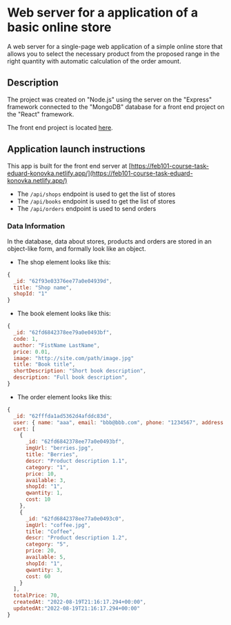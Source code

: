 # Web server for a application of a basic online store

A web server for a single-page web application of a simple online store that
allows you to select the necessary product from the proposed range in the right
quantity with automatic calculation of the order amount.

## Description

The project was created on "Node.js" using the server on the "Express" framework
connected to the "MongoDB" database for a front end project on the "React"
framework.

The front end project is located
[here](https://github.com/Eduard-Konovka/feb101-course-task/).

## Application launch instructions

This app is built for the front end server at
[https://feb101-course-task-eduard-konovka.netlify.app/](https://feb101-course-task-eduard-konovka.netlify.app/)

- The `/api/shops` endpoint is used to get the list of stores
- The `/api/books` endpoint is used to get the list of stores
- The `/api/orders` endpoint is used to send orders

### Data Information

In the database, data about stores, products and orders are stored in an
object-like form, and formally look like an object.

- The shop element looks like this:

```js
{
  _id: "62f93e03376ee77a0e04939d",
  title: "Shop name",
  shopId: "1"
}
```

- The book element looks like this:

```js
{
  _id: "62fd6842378ee79a0e0493bf",
  code: 1,
  author: "FistName LastName",
  price: 0.01,
  image: "http://site.com/path/image.jpg"
  title: "Book title",
  shortDescription: "Short book description",
  description: "Full book description",
}
```

- The order element looks like this:

```js
{
  _id: "62fffda1ad5362d4afddc83d",
  user: { name: "aaa", email: "bbb@bbb.com", phone: "1234567", address: "ccc" },
  cart: [
    {
      _id: "62fd6842378ee77a0e0493bf",
      imgUrl: "berries.jpg",
      title: "Berries",
      descr: "Product description 1.1",
      category: "1",
      price: 10,
      available: 3,
      shopId: "1",
      qwantity: 1,
      cost: 10
    },
    {
      _id: "62fd6842378ee77a0e0493c0",
      imgUrl: "coffee.jpg",
      title: "Coffee",
      descr: "Product description 1.2",
      category: "5",
      price: 20,
      available: 5,
      shopId: "1",
      qwantity: 3,
      cost: 60
    }
  ],
  totalPrice: 70,
  createdAt: "2022-08-19T21:16:17.294+00:00",
  updatedAt:"2022-08-19T21:16:17.294+00:00"
}
```
